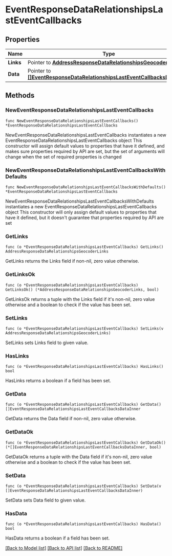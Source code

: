 # EventResponseDataRelationshipsLastEventCallbacks

## Properties

Name | Type | Description | Notes
------------ | ------------- | ------------- | -------------
**Links** | Pointer to [**AddressResponseDataRelationshipsGeocoderLinks**](AddressResponseDataRelationshipsGeocoderLinks.md) |  | [optional] 
**Data** | Pointer to [**[]EventResponseDataRelationshipsLastEventCallbacksDataInner**](EventResponseDataRelationshipsLastEventCallbacksDataInner.md) |  | [optional] 

## Methods

### NewEventResponseDataRelationshipsLastEventCallbacks

`func NewEventResponseDataRelationshipsLastEventCallbacks() *EventResponseDataRelationshipsLastEventCallbacks`

NewEventResponseDataRelationshipsLastEventCallbacks instantiates a new EventResponseDataRelationshipsLastEventCallbacks object
This constructor will assign default values to properties that have it defined,
and makes sure properties required by API are set, but the set of arguments
will change when the set of required properties is changed

### NewEventResponseDataRelationshipsLastEventCallbacksWithDefaults

`func NewEventResponseDataRelationshipsLastEventCallbacksWithDefaults() *EventResponseDataRelationshipsLastEventCallbacks`

NewEventResponseDataRelationshipsLastEventCallbacksWithDefaults instantiates a new EventResponseDataRelationshipsLastEventCallbacks object
This constructor will only assign default values to properties that have it defined,
but it doesn't guarantee that properties required by API are set

### GetLinks

`func (o *EventResponseDataRelationshipsLastEventCallbacks) GetLinks() AddressResponseDataRelationshipsGeocoderLinks`

GetLinks returns the Links field if non-nil, zero value otherwise.

### GetLinksOk

`func (o *EventResponseDataRelationshipsLastEventCallbacks) GetLinksOk() (*AddressResponseDataRelationshipsGeocoderLinks, bool)`

GetLinksOk returns a tuple with the Links field if it's non-nil, zero value otherwise
and a boolean to check if the value has been set.

### SetLinks

`func (o *EventResponseDataRelationshipsLastEventCallbacks) SetLinks(v AddressResponseDataRelationshipsGeocoderLinks)`

SetLinks sets Links field to given value.

### HasLinks

`func (o *EventResponseDataRelationshipsLastEventCallbacks) HasLinks() bool`

HasLinks returns a boolean if a field has been set.

### GetData

`func (o *EventResponseDataRelationshipsLastEventCallbacks) GetData() []EventResponseDataRelationshipsLastEventCallbacksDataInner`

GetData returns the Data field if non-nil, zero value otherwise.

### GetDataOk

`func (o *EventResponseDataRelationshipsLastEventCallbacks) GetDataOk() (*[]EventResponseDataRelationshipsLastEventCallbacksDataInner, bool)`

GetDataOk returns a tuple with the Data field if it's non-nil, zero value otherwise
and a boolean to check if the value has been set.

### SetData

`func (o *EventResponseDataRelationshipsLastEventCallbacks) SetData(v []EventResponseDataRelationshipsLastEventCallbacksDataInner)`

SetData sets Data field to given value.

### HasData

`func (o *EventResponseDataRelationshipsLastEventCallbacks) HasData() bool`

HasData returns a boolean if a field has been set.


[[Back to Model list]](../README.md#documentation-for-models) [[Back to API list]](../README.md#documentation-for-api-endpoints) [[Back to README]](../README.md)


